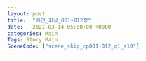 ```yaml
---
layout: post
title:  "메인_회상_001~012장"
date:   2021-03-14 05:00:00 +0000
categories: Main
Tags: Story Main
SceneCode: ["scene_skip_cp001-012_q1_s10"]
---
```

